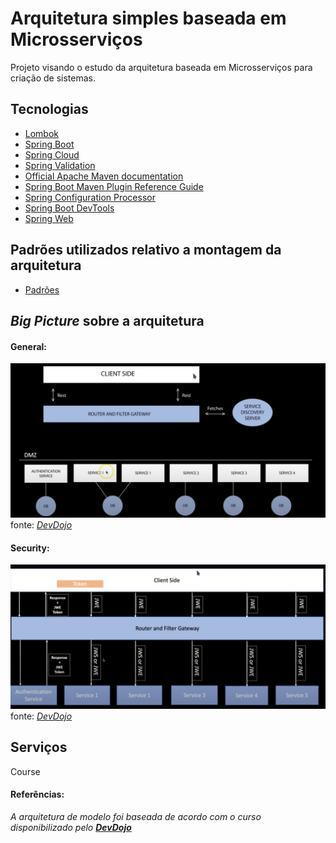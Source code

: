 # Arquitetura simples baseada em Microsserviços

Projeto visando o estudo da arquitetura baseada em Microsserviços para criação de sistemas. 

## Tecnologias

 - [Lombok](https://projectlombok.org/features/all)
 - [Spring Boot]()
 - [Spring Cloud]()
 - [Spring Validation](https://docs.spring.io/spring-framework/docs/4.1.7.RELEASE/spring-framework-reference/html/validation.html)
 - [Official Apache Maven documentation](https://maven.apache.org/guides/index.html)
 - [Spring Boot Maven Plugin Reference Guide](https://docs.spring.io/spring-boot/docs/2.1.17.RELEASE/maven-plugin/)
 - [Spring Configuration Processor](https://docs.spring.io/spring-boot/docs/2.3.4.RELEASE/reference/htmlsingle/#configuration-metadata-annotation-processor)
 - [Spring Boot DevTools](https://docs.spring.io/spring-boot/docs/2.3.4.RELEASE/reference/htmlsingle/#using-boot-devtools)
 - [Spring Web](https://docs.spring.io/spring-boot/docs/2.3.4.RELEASE/reference/htmlsingle/#boot-features-developing-web-applications)
 
 
## Padrões utilizados relativo a montagem da arquitetura

 - [Padrões]()



## *Big Picture* sobre a arquitetura

#### General:

![Alt text](resources-to-readme/microsservices_architecture.png?raw=true "General")
fonte: *[DevDojo](https://www.youtube.com/watch?v=vxeMnM15gsI&list=PL62G310vn6nH_iMQoPMhIlK_ey1npyUUl)*

#### Security:
![Alt text](resources-to-readme/microservices_architecture-security.png?raw=true "Security")
fonte: *[DevDojo](https://www.youtube.com/watch?v=vxeMnM15gsI&list=PL62G310vn6nH_iMQoPMhIlK_ey1npyUUl)*


## Serviços

Course


#### Referências:

*A arquitetura de modelo foi baseada de acordo com o curso disponibilizado pelo 
**[DevDojo](https://www.youtube.com/watch?v=vxeMnM15gsI&list=PL62G310vn6nH_iMQoPMhIlK_ey1npyUUl)***
 


